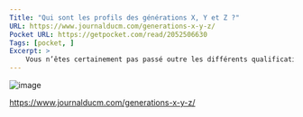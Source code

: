 ```yaml
---
Title: "Qui sont les profils des générations X, Y et Z ?"
URL: https://www.journalducm.com/generations-x-y-z/
Pocket URL: https://getpocket.com/read/2052506630
Tags: [pocket, ]
Excerpt: >
    Vous n’êtes certainement pas passé outre les différents qualificatifs, attribués aux générations qui nous ont précédé ou succédé en ces temps d’évolution technologique. Ces années où nous sommes passés des ordinateurs aux smartphones et aux tablettes.
---
```


![image](https://www.journalducm.com/media/G%C3%A9n%C3%A9ration-x-y-z.jpg)

https://www.journalducm.com/generations-x-y-z/

